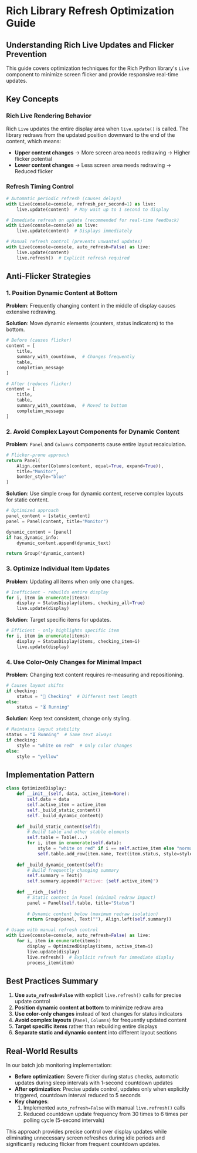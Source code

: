 # Rich Library Refresh Optimization Guide

## Understanding Rich Live Updates and Flicker Prevention

This guide covers optimization techniques for the Rich Python library's `Live` component to minimize screen flicker and provide responsive real-time updates.

## Key Concepts

### Rich Live Rendering Behavior

Rich `Live` updates the entire display area when `live.update()` is called. The library redraws from the updated position downward to the end of the content, which means:

- **Upper content changes** → More screen area needs redrawing → Higher flicker potential
- **Lower content changes** → Less screen area needs redrawing → Reduced flicker

### Refresh Timing Control

```python
# Automatic periodic refresh (causes delays)
with Live(console=console, refresh_per_second=1) as live:
    live.update(content)  # May wait up to 1 second to display

# Immediate refresh on update (recommended for real-time feedback)
with Live(console=console) as live:
    live.update(content)  # Displays immediately

# Manual refresh control (prevents unwanted updates)
with Live(console=console, auto_refresh=False) as live:
    live.update(content)
    live.refresh()  # Explicit refresh required
```

## Anti-Flicker Strategies

### 1. Position Dynamic Content at Bottom

**Problem**: Frequently changing content in the middle of display causes extensive redrawing.

**Solution**: Move dynamic elements (counters, status indicators) to the bottom.

```python
# Before (causes flicker)
content = [
    title,
    summary_with_countdown,  # Changes frequently
    table,
    completion_message
]

# After (reduces flicker)
content = [
    title,
    table,
    summary_with_countdown,  # Moved to bottom
    completion_message
]
```

### 2. Avoid Complex Layout Components for Dynamic Content

**Problem**: `Panel` and `Columns` components cause entire layout recalculation.

```python
# Flicker-prone approach
return Panel(
    Align.center(Columns(content, equal=True, expand=True)),
    title="Monitor",
    border_style="blue"
)
```

**Solution**: Use simple `Group` for dynamic content, reserve complex layouts for static content.

```python
# Optimized approach
panel_content = [static_content]
panel = Panel(content, title="Monitor")

dynamic_content = [panel]
if has_dynamic_info:
    dynamic_content.append(dynamic_text)

return Group(*dynamic_content)
```

### 3. Optimize Individual Item Updates

**Problem**: Updating all items when only one changes.

```python
# Inefficient - rebuilds entire display
for i, item in enumerate(items):
    display = StatusDisplay(items, checking_all=True)
    live.update(display)
```

**Solution**: Target specific items for updates.

```python
# Efficient - only highlights specific item
for i, item in enumerate(items):
    display = StatusDisplay(items, checking_item=i)
    live.update(display)
```

### 4. Use Color-Only Changes for Minimal Impact

**Problem**: Changing text content requires re-measuring and repositioning.

```python
# Causes layout shifts
if checking:
    status = "🔄 Checking"  # Different text length
else:
    status = "⏳ Running"
```

**Solution**: Keep text consistent, change only styling.

```python
# Maintains layout stability
status = "⏳ Running"  # Same text always
if checking:
    style = "white on red"  # Only color changes
else:
    style = "yellow"
```

## Implementation Pattern

```python
class OptimizedDisplay:
    def __init__(self, data, active_item=None):
        self.data = data
        self.active_item = active_item
        self._build_static_content()
        self._build_dynamic_content()
    
    def _build_static_content(self):
        # Build table and other stable elements
        self.table = Table(...)
        for i, item in enumerate(self.data):
            style = "white on red" if i == self.active_item else "normal"
            self.table.add_row(item.name, Text(item.status, style=style))
    
    def _build_dynamic_content(self):
        # Build frequently changing summary
        self.summary = Text()
        self.summary.append(f"Active: {self.active_item}")
    
    def __rich__(self):
        # Static content in Panel (minimal redraw impact)
        panel = Panel(self.table, title="Status")
        
        # Dynamic content below (maximum redraw isolation)
        return Group(panel, Text(""), Align.left(self.summary))

# Usage with manual refresh control
with Live(console=console, auto_refresh=False) as live:
    for i, item in enumerate(items):
        display = OptimizedDisplay(items, active_item=i)
        live.update(display)
        live.refresh()  # Explicit refresh for immediate display
        process_item(item)
```

## Best Practices Summary

1. **Use `auto_refresh=False`** with explicit `live.refresh()` calls for precise update control
2. **Position dynamic content at bottom** to minimize redraw area
3. **Use color-only changes** instead of text changes for status indicators
4. **Avoid complex layouts** (`Panel`, `Columns`) for frequently updated content
5. **Target specific items** rather than rebuilding entire displays
6. **Separate static and dynamic content** into different layout sections

## Real-World Results

In our batch job monitoring implementation:
- **Before optimization**: Severe flicker during status checks, automatic updates during sleep intervals with 1-second countdown updates
- **After optimization**: Precise update control, updates only when explicitly triggered, countdown interval reduced to 5 seconds
- **Key changes**: 
  1. Implemented `auto_refresh=False` with manual `live.refresh()` calls
  2. Reduced countdown update frequency from 30 times to 6 times per polling cycle (5-second intervals)

This approach provides precise control over display updates while eliminating unnecessary screen refreshes during idle periods and significantly reducing flicker from frequent countdown updates.